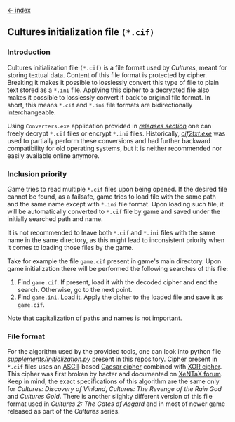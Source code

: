 [← index](../index.md)

## Cultures initialization file `(*.cif)`

### Introduction

Cultures initialization file `(*.cif)` is a file format used by *Cultures*,
meant for storing textual data. Content of this file format is protected by
cipher. Breaking it makes it possible to losslessly convert this type of file
to plain text stored as a `*.ini` file. Applying this cipher to a decrypted
file also makes it possible to losslessly convert it back to original file
format. In short, this means `*.cif` and `*.ini` file formats are
bidirectionally interchangeable.

Using `Converters.exe` application provided in [*releases section*](https://github.com/Mikulus6/Cultures-map-editor/releases)
one can freely decrypt `*.cif` files or encrypt `*.ini` files. Historically,
[*cif2txt.exe*](https://web.archive.org/web/20210724220815/https://forum.xentax.com/viewtopic.php?t=3711)
was used to partially perform these conversions and had further backward
compatibility for old operating systems, but it is neither recommended nor
easily available online anymore.

### Inclusion priority

Game tries to read multiple `*.cif` files upon being opened. If the desired
file cannot be found, as a failsafe, game tries to load file with the same
path and the same name except with `*.ini` file format. Upon loading such
file, it will be automatically converted to `*.cif` file by game and saved
under the initially searched path and name.

It is not recommended to leave both `*.cif` and `*.ini` files with the same
name in the same directory, as this might lead to inconsistent priority when
it comes to loading those files by the game.

Take for example the file `game.cif` present in game's main directory. Upon
game initialization there will be performed the following searches of this
file: 
1. Find `game.cif`. If present, load it with the decoded cipher and end the
   search. Otherwise, go to the next point.
2. Find `game.ini`. Load it. Apply the cipher to the loaded file and save it 
   as `game.cif`.

Note that capitalization of paths and names is not important.

### File format

For the algorithm used by the provided tools, one can look into python file
[*supplements/initialization.py*](../../supplements/initialization.py) present
in this repository. Cipher present in `*.cif` files uses an
[ASCII](https://en.wikipedia.org/wiki/ASCII)-based
[Caesar cipher](https://en.wikipedia.org/wiki/Caesar_cipher) combined with
[XOR cipher](https://en.wikipedia.org/wiki/XOR_cipher). This cipher was
first broken by bacter and documented on
[XeNTaX forum](https://web.archive.org/web/20210724220815/https://forum.xentax.com/viewtopic.php?t=3711).
Keep in mind, the exact specifications of this algorithm are the same only for
*Cultures: Discovery of Vinland*, *Cultures: The Revenge of the Rain God* and
*Cultures Gold*. There is another slighlty different version of this file
format used in *Cultures 2: The Gates of Asgard* and in most of newer game
released as part of the *Cultures* series.
